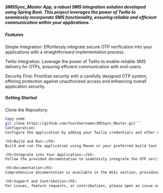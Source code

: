 <h5>SMSSync_Master App, a robust SMS integration solution developed using Spring Boot. 
  This project leverages the power of Twilio to seamlessly incorporate SMS functionality, ensuring reliable and efficient communication within your applications.</h5>
<h5>Features</h5>
Simple Integration: Effortlessly integrate secure OTP verification into your applications with a straightforward implementation process.

Twilio Integration: Leverage the power of Twilio to enable reliable SMS delivery for OTPs, ensuring efficient communication with end-users.

Security First: Prioritize security with a carefully designed OTP system, offering protection against unauthorized access and enhancing overall application security.

<h5>Getting Started</h5>
Clone the Repository:

```bash
Copy code
git clone https://github.com/YourUsername/SMSSync_Master.git```
Configuration:
Configure the application by adding your Twilio credentials and other necessary settings in the designated configuration files.

<h5>Build and Run:</h5>
Build and run the application using Maven or your preferred build tool. Ensure that the required dependencies are installed.

<h5>Integrate into Your Application:</h5>
Follow the provided documentation to seamlessly integrate the OTP verification system into your applications.

<h5>Documentation</h5>
Comprehensive documentation is available in the Wiki section, providing detailed instructions on configuration, integration, and customization.

<h5>Support and Contribution</h5>
For issues, feature requests, or contributions, please open an issue or submit a pull request. I welcome collaboration from the community to enhance and improve the security features of this OTP verification system.

